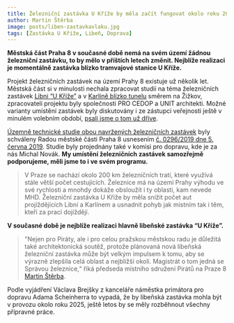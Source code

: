 ```yaml
---
title: Železniční zastávka U Kříže by měla začít fungovat okolo roku 2025
author: Martin Štěrba
image: posts/liben-zastavkavlaku.jpg
tags: [Zastávka U Kříže, Libeň, Doprava]
---
```


**Městská část Praha 8 v současné době nemá na svém území žádnou železniční zastávku, to by mělo v příštích letech změnit. Nejblíže realizaci je momentálně zastávka blízko tramvajové stanice U Kříže.**

Projekt železničních zastávek na území Prahy 8 existuje už několik let. Městská část si v minulosti nechala zpracovat studii na téma železničních zastávek [Libni “U Kříže”](https://www.praha8.cz/Zeleznicni-zastavka-U-Krize.html) a v [Karlíně blízko tunelu](https://praha8.pirati.cz/aktuality/vlak-karlin.html) směrem na Žižkov, zpracovateli projektu byly společnosti PRO CEDOP a UNIT architekti. Možné varianty umístění zastávek byly diskutovány i ze zástupci veřejnosti ještě v minulém volebním období, [psali jsme o tom už dříve](https://praha8.pirati.cz/aktuality/vlak-karlin.html).

[Územně technické studie obou navržených železničních zastávek](https://m.praha8.cz/zeleznicni-zastavky-v-karline-a-libni.html) byly schváleny Radou městské části Praha 8 usnesením [č. 0296/2019 dne 5. června 2019](https://www.praha8.cz/appo/usn/676?usn=3PSa8we94VyjPUs3pbxpl4Yk5Teg==). Studie byly projednány také v komisi pro dopravu, kde je za nás Michal Novák. **My umístění železničních zastávek samozřejmě podporujeme, měli jsme to i ve svém programu.**

> V Praze se nachází okolo 200 km železničních tratí, které využívá stále větší počet cestujících. Železnice má na území Prahy výhodu ve své rychlosti a mnohdy dokáže obsloužit i ty oblasti, kam nevede MHD. Železniční zastávka U Kříže by měla snížit počet aut projíždějících Libní a Karlínem a usnadnit pohyb jak místním tak i těm, kteří za prací dojíždějí.

**V současné době je nejblíže realizaci hlavně libeňské zastávka “U Kříže”.**

> "Nejen pro Piráty, ale i pro celou pražskou městskou radu je důležitá také architektonická soutěž, protože plánovaná nová libeňská železniční zastávka může být velkým impulsem k tomu, aby se výrazně zlepšila celá oblast a nejbližší okolí. Magistrát o tom jedná se Správou železnice,“ říká předseda místního sdružení Pirátů na Praze 8 [Martin Štěrba](https://praha8.pirati.cz/lide/martin-sterba.html).

Podle vyjádření Václava Brejšky z kanceláře náměstka primátora pro dopravu Adama Scheinherra to vypadá, že by libeňská zastávka mohla být v provozu okolo roku 2025, ještě letos by se měly rozběhnout všechny přípravné práce.
